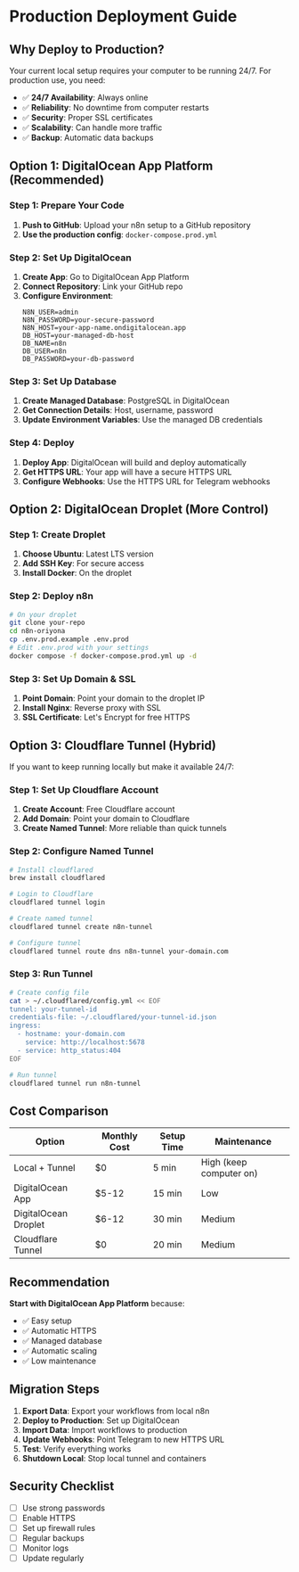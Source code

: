 # Production Deployment Guide

## Why Deploy to Production?

Your current local setup requires your computer to be running 24/7. For production use, you need:

- ✅ **24/7 Availability**: Always online
- ✅ **Reliability**: No downtime from computer restarts
- ✅ **Security**: Proper SSL certificates
- ✅ **Scalability**: Can handle more traffic
- ✅ **Backup**: Automatic data backups

## Option 1: DigitalOcean App Platform (Recommended)

### Step 1: Prepare Your Code
1. **Push to GitHub**: Upload your n8n setup to a GitHub repository
2. **Use the production config**: `docker-compose.prod.yml`

### Step 2: Set Up DigitalOcean
1. **Create App**: Go to DigitalOcean App Platform
2. **Connect Repository**: Link your GitHub repo
3. **Configure Environment**:
   ```
   N8N_USER=admin
   N8N_PASSWORD=your-secure-password
   N8N_HOST=your-app-name.ondigitalocean.app
   DB_HOST=your-managed-db-host
   DB_NAME=n8n
   DB_USER=n8n
   DB_PASSWORD=your-db-password
   ```

### Step 3: Set Up Database
1. **Create Managed Database**: PostgreSQL in DigitalOcean
2. **Get Connection Details**: Host, username, password
3. **Update Environment Variables**: Use the managed DB credentials

### Step 4: Deploy
1. **Deploy App**: DigitalOcean will build and deploy automatically
2. **Get HTTPS URL**: Your app will have a secure HTTPS URL
3. **Configure Webhooks**: Use the HTTPS URL for Telegram webhooks

## Option 2: DigitalOcean Droplet (More Control)

### Step 1: Create Droplet
1. **Choose Ubuntu**: Latest LTS version
2. **Add SSH Key**: For secure access
3. **Install Docker**: On the droplet

### Step 2: Deploy n8n
```bash
# On your droplet
git clone your-repo
cd n8n-oriyona
cp .env.prod.example .env.prod
# Edit .env.prod with your settings
docker compose -f docker-compose.prod.yml up -d
```

### Step 3: Set Up Domain & SSL
1. **Point Domain**: Point your domain to the droplet IP
2. **Install Nginx**: Reverse proxy with SSL
3. **SSL Certificate**: Let's Encrypt for free HTTPS

## Option 3: Cloudflare Tunnel (Hybrid)

If you want to keep running locally but make it available 24/7:

### Step 1: Set Up Cloudflare Account
1. **Create Account**: Free Cloudflare account
2. **Add Domain**: Point your domain to Cloudflare
3. **Create Named Tunnel**: More reliable than quick tunnels

### Step 2: Configure Named Tunnel
```bash
# Install cloudflared
brew install cloudflared

# Login to Cloudflare
cloudflared tunnel login

# Create named tunnel
cloudflared tunnel create n8n-tunnel

# Configure tunnel
cloudflared tunnel route dns n8n-tunnel your-domain.com
```

### Step 3: Run Tunnel
```bash
# Create config file
cat > ~/.cloudflared/config.yml << EOF
tunnel: your-tunnel-id
credentials-file: ~/.cloudflared/your-tunnel-id.json
ingress:
  - hostname: your-domain.com
    service: http://localhost:5678
  - service: http_status:404
EOF

# Run tunnel
cloudflared tunnel run n8n-tunnel
```

## Cost Comparison

| Option | Monthly Cost | Setup Time | Maintenance |
|--------|-------------|------------|-------------|
| Local + Tunnel | $0 | 5 min | High (keep computer on) |
| DigitalOcean App | $5-12 | 15 min | Low |
| DigitalOcean Droplet | $6-12 | 30 min | Medium |
| Cloudflare Tunnel | $0 | 20 min | Medium |

## Recommendation

**Start with DigitalOcean App Platform** because:
- ✅ Easy setup
- ✅ Automatic HTTPS
- ✅ Managed database
- ✅ Automatic scaling
- ✅ Low maintenance

## Migration Steps

1. **Export Data**: Export your workflows from local n8n
2. **Deploy to Production**: Set up DigitalOcean
3. **Import Data**: Import workflows to production
4. **Update Webhooks**: Point Telegram to new HTTPS URL
5. **Test**: Verify everything works
6. **Shutdown Local**: Stop local tunnel and containers

## Security Checklist

- [ ] Use strong passwords
- [ ] Enable HTTPS
- [ ] Set up firewall rules
- [ ] Regular backups
- [ ] Monitor logs
- [ ] Update regularly 